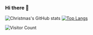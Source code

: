 ### Hi there 👋

![Christmas's GitHub stats](https://github-readme-stats.vercel.app/api?username=RikaCelery&show_icons=true&theme=tokyonight)
[![Top Langs](https://github-readme-stats.vercel.app/api/top-langs/?username=RikaCelery&layout=compact)](https://github.com/RikaCelery/github-readme-stats)
<!--
**RikaCelery/RikaCelery** is a ✨ _special_ ✨ repository because its `README.md` (this file) appears on your GitHub profile.

Here are some ideas to get you started:

- 🔭 I’m currently working on ...
- 🌱 I’m currently learning ...
- 👯 I’m looking to collaborate on ...
- 🤔 I’m looking for help with ...
- 💬 Ask me about ...
- 📫 How to reach me: ...
- 😄 Pronouns: ...
- ⚡ Fun fact: ...
-->
![Visitor Count](https://profile-counter.glitch.me/Christmas/count.svg)
